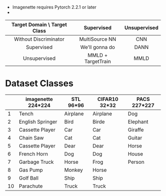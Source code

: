  - Imagenette requires Pytorch 2.2.1 or later
 - 

| Target Domain \ Target Class |     Supervised     | Unsupervised |
|:----------------------------:|:------------------:|:------------:|
|    Without Discriminator     |   MultiSource NN   |     CNN      |
|          Supervised          |   We'll gonna do   |     DANN     |
|         Unsupervised         | MMLD + TargetTrain |     MMLD     |



# Dataset Classes
|    | imagenette 224*224 | STL 96*96 | CIFAR10 32*32 | PACS 227*227 |
|----|--------------------|-----------|---------------|--------------|
| 1  | Tench              | Airplane  | Airplane      | Dog          |
| 2  | English Springer   | Bird      | Birde         | Elephant     |
| 3  | Cassette Player    | Car       | Car           | Giraffe      |
| 4  | Chain Saw          | Cat       | Cat           | Guitar       |
| 5  | Cassette Player    | Dear      | Dear          | Horse        |
| 6  | French Horn        | Dog       | Dog           | House        |
| 7  | Garbage Truck      | Horse     | Frog          | Person       |
| 8  | Gas Pump           | Monkey    | Horse         |              |
| 9  | Golf Ball          | Ship      | Ship          |              |
| 10 | Parachute          | Truck     | Truck         |              |

